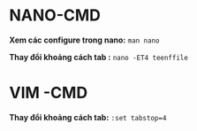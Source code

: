 # NANO-CMD
**Xem các configure trong nano:**
 `man nano`
 
**Thay đổi khoảng cách tab :**
`nano -ET4 teenffile`

# VIM -CMD
**Thay đổi khoảng cách tab:**
`:set tabstop=4`
